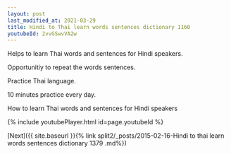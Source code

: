 ```yaml
---
layout: post
last_modified_at: 2021-03-29
title: Hindi to Thai learn words sentences dictionary 1160 
youtubeId: 2vvGSwvVA2w
---
```

 
 
Helps to learn Thai words and sentences for Hindi speakers.

Opportunitiy to repeat the words sentences. 

Practice Thai language. 
 
10 minutes practice every day. 
 
How to learn Thai words and sentences for Hindi speakers 
 
{% include youtubePlayer.html id=page.youtubeId %}
 
 
[Next]({{ site.baseurl }}{% link  split2/_posts/2015-02-16-Hindi to thai learn words sentences dictionary 1379 .md%})
 
